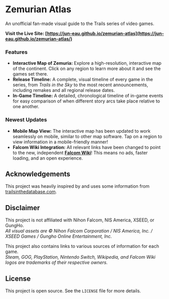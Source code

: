 # Zemurian Atlas

An unofficial fan-made visual guide to the Trails series of video games.

**Visit the Live Site: [https://jun-eau.github.io/zemurian-atlas](https://jun-eau.github.io/zemurian-atlas/)**

### **Features**

*   **Interactive Map of Zemuria:** Explore a high-resolution, interactive map of the continent. Click on any region to learn more about it and see the games set there.
*   **Release Timeline:** A complete, visual timeline of every game in the series, from *Trails in the Sky* to the most recent announcements, including remakes and all regional release dates.
*   **In-Game Timeline:** A detailed, chronological timeline of in-game events for easy comparison of when different story arcs take place relative to one another.

### **Newest Updates**

*   **Mobile Map View:** The interactive map has been updated to work seamlessly on mobile, similar to other map software. Tap on a region to view information in a mobile-friendly manner!
*   **Falcom Wiki Integration:** All relevant links have been changed to point to the new, independent [**Falcom Wiki**](https://falcom.wiki)! This means no ads, faster loading, and an open experience.

## Acknowledgements

This project was heavily inspired by and uses some information from [trailsinthedatabase.com](https://trailsinthedatabase.com/).

## Disclaimer

This project is not affiliated with Nihon Falcom, NIS America, XSEED, or GungHo.  
*All visual assets are © Nihon Falcom Corporation / NIS America, Inc. / XSEED Games / Gungho Online Entertainment, Inc.*

This project also contains links to various sources of information for each game.  
*Steam, GOG, PlayStation, Nintendo Switch, Wikipedia, and Falcom Wiki logos are trademarks of their respective owners.*

## License

This project is open source. See the `LICENSE` file for more details.
